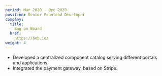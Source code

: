 ```yaml
---
period: Mar 2020 - Dec 2020
position: Senior Frontend Developer
company:
  title:
    Bag on Board
  href:
    https://bob.io/
weight: 4
---
```

- Developed a centralized component catalog serving different portals and applications.
- Integrated the payment gateway, based on Stripe.

